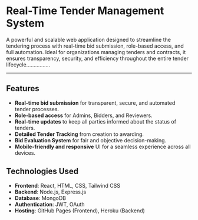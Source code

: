 # Real-Time Tender Management System
A powerful and scalable web application designed to streamline the tendering process with real-time bid submission, role-based access, and full automation. Ideal for organizations managing tenders and contracts, it ensures transparency, security, and efficiency throughout the entire tender lifecycle................

---

## Features

- **Real-time bid submission** for transparent, secure, and automated tender processes.
- **Role-based access** for Admins, Bidders, and Reviewers.
- **Real-time updates** to keep all parties informed about the status of tenders.
- **Detailed Tender Tracking** from creation to awarding.
- **Bid Evaluation System** for fair and objective decision-making.
- **Mobile-friendly and responsive** UI for a seamless experience across all devices.



## Technologies Used

- **Frontend**: React, HTML, CSS, Tailwind CSS
- **Backend**: Node.js, Express.js
- **Database**: MongoDB
- **Authentication**: JWT, OAuth
- **Hosting**: GitHub Pages (Frontend), Heroku (Backend)


